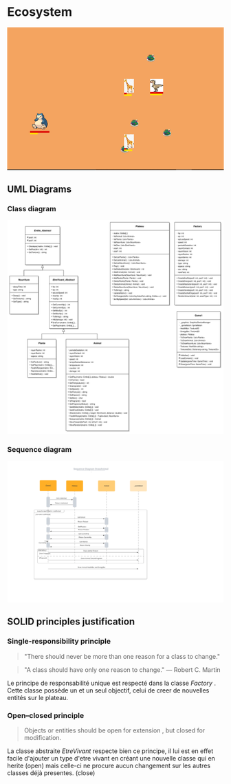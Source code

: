 # Ecosystem

![Rendu Visuel](/renduVisuel.png)

## UML Diagrams

### Class diagram
![class diagram](/diagramme_png/Classs.png)
### Sequence diagram
![Sequence diagram](/diagramme_png/Sequence.png)

## SOLID principles justification

### Single-responsibility principle
> "There should never be more than one reason for a class to change."

> "A class should have only one reason to change." — Robert C. Martin

Le principe de responsabilité unique est respecté dans la classe *Factory* . Cette classe possède un et un seul objectif, celui de creer de nouvelles entités sur le plateau.

### Open–closed principle

> Objects or entities should be open for extension , but closed for modification.

La classe abstraite *EtreVivant* respecte bien ce principe, il lui est en effet facile d'ajouter un type d'etre vivant en créant une nouvelle classe qui en herite (open) mais celle-ci ne procure aucun changement sur les autres classes déjà presentes. (close) 

